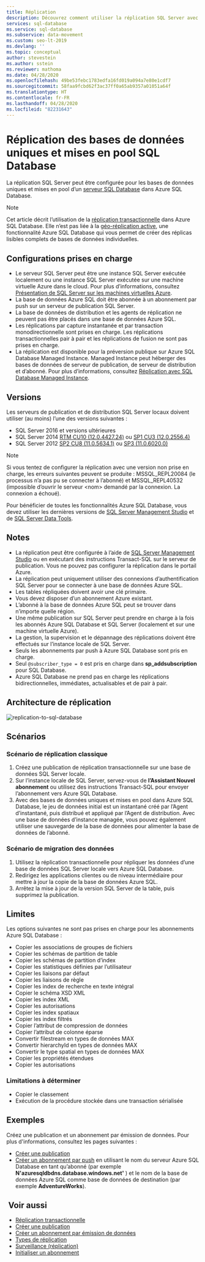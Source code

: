```yaml
---
title: Réplication
description: Découvrez comment utiliser la réplication SQL Server avec les bases de données uniques Azure SQL Database et les bases de données des pools élastiques
services: sql-database
ms.service: sql-database
ms.subservice: data-movement
ms.custom: seo-lt-2019
ms.devlang: ''
ms.topic: conceptual
author: stevestein
ms.author: sstein
ms.reviewer: mathoma
ms.date: 04/28/2020
ms.openlocfilehash: 49be53febc1783edfa16fd019a094a7e80e1cdf7
ms.sourcegitcommit: 58faa9fcbd62f3ac37ff0a65ab9357a01051a64f
ms.translationtype: HT
ms.contentlocale: fr-FR
ms.lasthandoff: 04/28/2020
ms.locfileid: "82231643"
---
```

# <a name="replication-to-sql-database-single-and-pooled-databases"></a>Réplication des bases de données uniques et mises en pool SQL Database

La réplication SQL Server peut être configurée pour les bases de données uniques et mises en pool d’un [serveur SQL Database](sql-database-servers.md) dans Azure SQL Database.  

> [!NOTE]
> Cet article décrit l’utilisation de la [réplication transactionnelle](https://docs.microsoft.com/sql/relational-databases/replication/transactional/transactional-replication) dans Azure SQL Database. Elle n’est pas liée à la [géo-réplication active](https://docs.microsoft.com/azure/sql-database/sql-database-active-geo-replication), une fonctionnalité Azure SQL Database qui vous permet de créer des réplicas lisibles complets de bases de données individuelles.

## <a name="supported-configurations"></a>Configurations prises en charge
  
- Le serveur SQL Server peut être une instance SQL Server exécutée localement ou une instance SQL Server exécutée sur une machine virtuelle Azure dans le cloud. Pour plus d’informations, consultez [Présentation de SQL Server sur les machines virtuelles Azure](https://azure.microsoft.com/documentation/articles/virtual-machines-sql-server-infrastructure-services/).  
- La base de données Azure SQL doit être abonnée à un abonnement par push sur un serveur de publication SQL Server.  
- La base de données de distribution et les agents de réplication ne peuvent pas être placés dans une base de données Azure SQL.  
- Les réplications par capture instantanée et par transaction monodirectionnelle sont prises en charge. Les réplications transactionnelles pair à pair et les réplications de fusion ne sont pas prises en charge.
- La réplication est disponible pour la préversion publique sur Azure SQL Database Managed Instance. Managed Instance peut héberger des bases de données de serveur de publication, de serveur de distribution et d’abonné. Pour plus d’informations, consultez [Réplication avec SQL Database Managed Instance](replication-with-sql-database-managed-instance.md).

## <a name="versions"></a>Versions  

Les serveurs de publication et de distribution SQL Server locaux doivent utiliser (au moins) l’une des versions suivantes :  

- SQL Server 2016 et versions ultérieures
- SQL Server 2014 [RTM CU10 (12.0.4427.24)](https://support.microsoft.com/help/3094220/cumulative-update-10-for-sql-server-2014) ou [SP1 CU3 (12.0.2556.4)](https://support.microsoft.com/help/3094221/cumulative-update-3-for-sql-server-2014-service-pack-1)
- SQL Server 2012 [SP2 CU8 (11.0.5634.1)](https://support.microsoft.com/help/3082561/cumulative-update-8-for-sql-server-2012-sp2) ou [SP3 (11.0.6020.0)](https://www.microsoft.com/download/details.aspx?id=49996)

> [!NOTE]
> Si vous tentez de configurer la réplication avec une version non prise en charge, les erreurs suivantes peuvent se produite : MSSQL_REPL20084 (le processus n’a pas pu se connecter à l’abonné) et MSSQL_REPL40532 (impossible d’ouvrir le serveur \<nom> demandé par la connexion. La connexion a échoué).  

Pour bénéficier de toutes les fonctionnalités Azure SQL Database, vous devez utiliser les dernières versions de [SQL Server Management Studio](https://docs.microsoft.com/sql/ssms/download-sql-server-management-studio-ssms) et de [SQL Server Data Tools](https://docs.microsoft.com/sql/ssdt/download-sql-server-data-tools-ssdt).  

  
## <a name="remarks"></a>Notes 

- La réplication peut être configurée à l’aide de [SQL Server Management Studio](https://docs.microsoft.com/sql/ssms/download-sql-server-management-studio-ssms) ou en exécutant des instructions Transact-SQL sur le serveur de publication. Vous ne pouvez pas configurer la réplication dans le portail Azure.  
- La réplication peut uniquement utiliser des connexions d’authentification SQL Server pour se connecter à une base de données Azure SQL.
- Les tables répliquées doivent avoir une clé primaire.  
- Vous devez disposer d’un abonnement Azure existant.  
- L’abonné à la base de données Azure SQL peut se trouver dans n’importe quelle région.  
- Une même publication sur SQL Server peut prendre en charge à la fois les abonnés Azure SQL Database et SQL Server (localement et sur une machine virtuelle Azure).  
- La gestion, la supervision et le dépannage des réplications doivent être effectués sur l’instance locale de SQL Server.  
- Seuls les abonnements par push à Azure SQL Database sont pris en charge.  
- Seul `@subscriber_type = 0` est pris en charge dans **sp_addsubscription** pour SQL Database.  
- Azure SQL Database ne prend pas en charge les réplications bidirectionnelles, immédiates, actualisables et de pair à pair.

## <a name="replication-architecture"></a>Architecture de réplication  

![replication-to-sql-database](./media/replication-to-sql-database/replication-to-sql-database.png)  

## <a name="scenarios"></a>Scénarios  

### <a name="typical-replication-scenario"></a>Scénario de réplication classique  

1. Créez une publication de réplication transactionnelle sur une base de données SQL Server locale.  
2. Sur l’instance locale de SQL Server, servez-vous de **l’Assistant Nouvel abonnement** ou utilisez des instructions Transact-SQL pour envoyer l’abonnement vers Azure SQL Database.  
3. Avec des bases de données uniques et mises en pool dans Azure SQL Database, le jeu de données initial est un instantané créé par l’Agent d’instantané, puis distribué et appliqué par l’Agent de distribution. Avec une base de données d’instance managée, vous pouvez également utiliser une sauvegarde de la base de données pour alimenter la base de données de l’abonné.

### <a name="data-migration-scenario"></a>Scénario de migration des données  

1. Utilisez la réplication transactionnelle pour répliquer les données d’une base de données SQL Server locale vers Azure SQL Database.  
2. Redirigez les applications clientes ou de niveau intermédiaire pour mettre à jour la copie de la base de données Azure SQL.  
3. Arrêtez la mise à jour de la version SQL Server de la table, puis supprimez la publication.  

## <a name="limitations"></a>Limites

Les options suivantes ne sont pas prises en charge pour les abonnements Azure SQL Database :

- Copier les associations de groupes de fichiers  
- Copier les schémas de partition de table  
- Copier les schémas de partition d’index  
- Copier les statistiques définies par l’utilisateur  
- Copier les liaisons par défaut  
- Copier les liaisons de règle  
- Copier les index de recherche en texte intégral  
- Copier le schéma XSD XML  
- Copier les index XML  
- Copier les autorisations  
- Copier les index spatiaux  
- Copier les index filtrés  
- Copier l’attribut de compression de données  
- Copier l’attribut de colonne éparse  
- Convertir filestream en types de données MAX  
- Convertir hierarchyId en types de données MAX  
- Convertir le type spatial en types de données MAX  
- Copier les propriétés étendues  
- Copier les autorisations  

### <a name="limitations-to-be-determined"></a>Limitations à déterminer

- Copier le classement  
- Exécution de la procédure stockée dans une transaction sérialisée  

## <a name="examples"></a>Exemples

Créez une publication et un abonnement par émission de données. Pour plus d'informations, consultez les pages suivantes :
  
- [Créer une publication](https://docs.microsoft.com/sql/relational-databases/replication/publish/create-a-publication)
- [Créer un abonnement par push](https://docs.microsoft.com/sql/relational-databases/replication/create-a-push-subscription/) en utilisant le nom du serveur Azure SQL Database en tant qu’abonné (par exemple **N'azuresqldbdns.database.windows.net'** ) et le nom de la base de données Azure SQL comme base de données de destination (par exemple **AdventureWorks**).  

## <a name="see-also"></a> Voir aussi  

- [Réplication transactionnelle](sql-database-managed-instance-transactional-replication.md)
- [Créer une publication](https://docs.microsoft.com/sql/relational-databases/replication/publish/create-a-publication)
- [Créer un abonnement par émission de données](https://docs.microsoft.com/sql/relational-databases/replication/create-a-push-subscription/)
- [Types de réplication](https://docs.microsoft.com/sql/relational-databases/replication/types-of-replication)
- [Surveillance (réplication)](https://docs.microsoft.com/sql/relational-databases/replication/monitor/monitoring-replication)
- [Initialiser un abonnement](https://docs.microsoft.com/sql/relational-databases/replication/initialize-a-subscription)  
